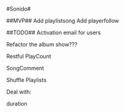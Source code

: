 #Sonido#

##MVP##
Add playlistsong
Add playerfollow



##TODO##
Activation email for users

Refactor the album show???

Restful PlayCount

SongComment

Shuffle Playlists

Deal with:

duration
